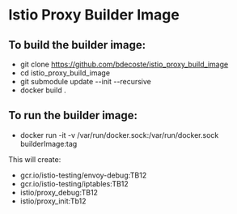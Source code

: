 # Istio Proxy Builder Image

## To build the builder image:

* git clone https://github.com/bdecoste/istio_proxy_build_image
* cd istio_proxy_build_image
* git submodule update --init --recursive
* docker build .


## To run the builder image:

* docker run -it -v /var/run/docker.sock:/var/run/docker.sock builderImage:tag 

This will create:

* gcr.io/istio-testing/envoy-debug:TB12
* gcr.io/istio-testing/iptables:TB12
* istio/proxy_debug:TB12
* istio/proxy_init:Tb12


